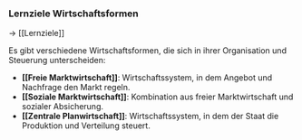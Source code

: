 ### Lernziele Wirtschaftsformen
-> [[Lernziele]]

Es gibt verschiedene Wirtschaftsformen, die sich in ihrer Organisation und Steuerung unterscheiden:

- **[[Freie Marktwirtschaft]]**: Wirtschaftssystem, in dem Angebot und Nachfrage den Markt regeln.
- **[[Soziale Marktwirtschaft]]**: Kombination aus freier Marktwirtschaft und sozialer Absicherung.
- **[[Zentrale Planwirtschaft]]**: Wirtschaftssystem, in dem der Staat die Produktion und Verteilung steuert.
